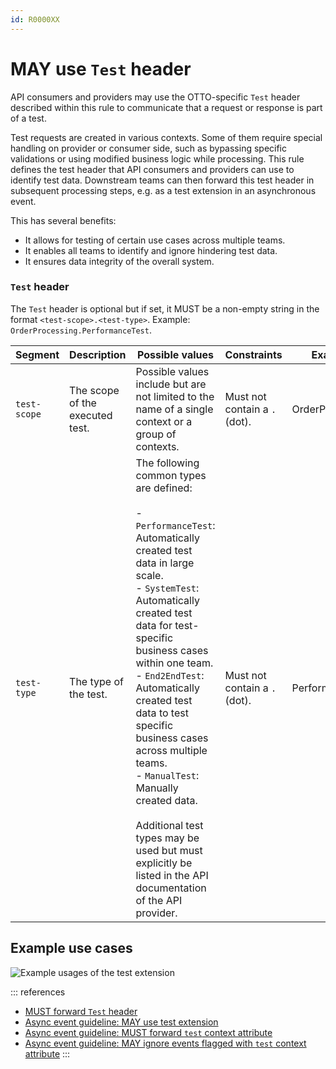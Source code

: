 ```yaml
---
id: R0000XX
---
```


# MAY use `Test` header

API consumers and providers may use the OTTO-specific `Test` header described within this rule to communicate that a request or response is part of a test.

Test requests are created in various contexts.
Some of them require special handling on provider or consumer side, such as bypassing specific validations or using modified business logic while processing.
This rule defines the test header that API consumers and providers can use to identify test data.
Downstream teams can then forward this test header in subsequent processing steps, e.g. as a test extension in an asynchronous event.

This has several benefits:

- It allows for testing of certain use cases across multiple teams.
- It enables all teams to identify and ignore hindering test data.
- It ensures data integrity of the overall system.

### `Test` header

The `Test` header is optional but if set, it MUST be a non-empty string in the format `<test-scope>.<test-type>`.
Example: `OrderProcessing.PerformanceTest`.

| Segment  |  Description | Possible values | Constraints  | Example  |
|---|---|---|---|---|
| `test-scope`  | The scope of the executed test. | Possible values include but are not limited to the name of a single context or a group of contexts.  | Must not contain a `.` (dot).  | OrderProcessing  |
| `test-type`  | The type of the test. | The following common types are defined:<br><br>- `PerformanceTest`: Automatically created test data in large scale.<br> - `SystemTest`: Automatically created test data for test-specific business cases within one team.<br>- `End2EndTest`: Automatically created test data to test specific business cases across multiple teams.<br>- `ManualTest`: Manually created data.<br><br>Additional test types may be used but must explicitly be listed in the API documentation of the API provider. | Must not contain a `.` (dot).  | PerformanceTest  |

## Example use cases

![Example usages of the test extension](../../../../async/format/test-extension/rules/test-extension-usage-examples.png)

::: references

- [MUST forward `Test` header](./must-forward-test-header.md)
- [Async event guideline: MAY use test extension](../../../../async/format/test-extension/rules/may-use-test-extension.md)
- [Async event guideline: MUST forward `test` context attribute](../../../../async/format/test-extension/rules/must-forward-test-context-attribute.md)
- [Async event guideline: MAY ignore events flagged with `test` context attribute](../../../../async/format/test-extension/rules/may-ignore-events-flagged-with-test.md)
:::